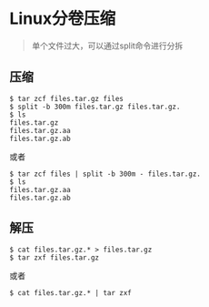 # Linux分卷压缩

> 单个文件过大，可以通过split命令进行分拆

## 压缩

    $ tar zcf files.tar.gz files
    $ split -b 300m files.tar.gz files.tar.gz.
    $ ls
    files.tar.gz
    files.tar.gz.aa
    files.tar.gz.ab

或者

    $ tar zcf files | split -b 300m - files.tar.gz.
    $ ls
    files.tar.gz.aa
    files.tar.gz.ab


## 解压

    $ cat files.tar.gz.* > files.tar.gz
    $ tar zxf files.tar.gz

或者

    $ cat files.tar.gz.* | tar zxf

